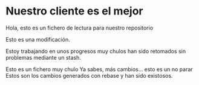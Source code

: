 # Nuestro cliente es el mejor

Hola, esto es un fichero de lectura para nuestro repositorio

Esto es una modificación.

Estoy trabajando en unos progresos muy chulos han sido retomados sin problemas mediante un stash.

Esto es un fichero muy chulo
Ya sabes, más cambios... esto es un no parar
Estos son los cambios generados con rebase y han sido existosos.
